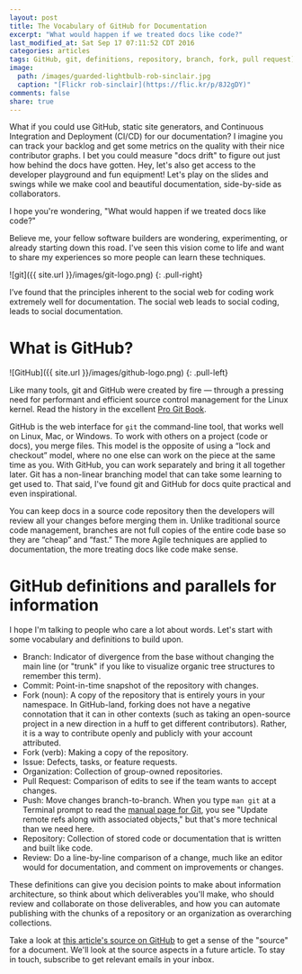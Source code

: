 ```yaml
---
layout: post
title: The Vocabulary of GitHub for Documentation
excerpt: "What would happen if we treated docs like code?"
last_modified_at: Sat Sep 17 07:11:52 CDT 2016
categories: articles
tags: GitHub, git, definitions, repository, branch, fork, pull request]
image:
  path: /images/guarded-lightbulb-rob-sinclair.jpg
  caption: "[Flickr rob-sinclair](https://flic.kr/p/8J2gDY)"
comments: false
share: true
---
```


What if you could use GitHub, static site generators, and Continuous Integration and Deployment (CI/CD) for our documentation? I imagine you can track your backlog and get some metrics on the quality with their nice contributor graphs. I bet you could measure "docs drift" to figure out just how behind the docs have gotten. Hey, let's also get access to the developer playground and fun equipment! Let's play on the slides and swings while we make cool and beautiful documentation, side-by-side as collaborators.

I hope you're wondering, "What would happen if we treated docs like code?"

Believe me, your fellow software builders are wondering, experimenting, or already starting down this road. I've seen this vision come to life and want to share my experiences so more people can learn these techniques.

![git]({{ site.url }}/images/git-logo.png)
{: .pull-right}

I’ve found that the principles inherent to the social web for coding work extremely well for documentation. The social web leads to social coding, leads to social documentation.

# What is GitHub?

![GitHub]({{ site.url }}/images/github-logo.png)
{: .pull-left}

Like many tools, git and GitHub were created by fire — through a pressing need for performant and efficient source control management for the Linux kernel. Read the history in the excellent [Pro Git Book](https://git-scm.com/book/en/v2/Getting-Started-A-Short-History-of-Git).

GitHub is the web interface for `git` the command-line tool, that works well on Linux, Mac, or Windows. To work with others on a project (code or docs), you merge files. This model is the opposite of using a “lock and checkout” model, where no one else can work on the piece at the same time as you. With GitHub, you can work separately and bring it all together later. Git has a non-linear branching model that can take some learning to get used to. That said, I've found git and GitHub for docs quite practical and even inspirational.

You can keep docs in a source code repository then the developers will review all your changes before merging them in. Unlike traditional source code management, branches are not full copies of the entire code base so they are “cheap” and “fast.” The more Agile techniques are applied to documentation, the
more treating docs like code make sense.

# GitHub definitions and parallels for information

I hope I'm talking to people who care a lot about words. Let's start with some vocabulary and definitions to build upon.

* Branch: Indicator of divergence from the base without changing the main line (or "trunk" if you like to visualize organic tree structures to remember this term).
* Commit: Point-in-time snapshot of the repository with changes.
* Fork (noun): A copy of the repository that is entirely yours in your namespace. In GitHub-land, forking does not have a negative connotation that it can in other contexts (such as taking an open-source project in a new direction in a huff to get different contributors). Rather, it is a way to contribute openly and publicly with your account attributed.
* Fork (verb): Making a copy of the repository.
* Issue: Defects, tasks, or feature requests.
* Organization: Collection of group-owned repositories.
* Pull Request: Comparison of edits to see if the team wants to accept changes.
* Push: Move changes branch-to-branch. When you type `man git` at a Terminal prompt to read the [manual page for Git](https://www.kernel.org/pub/software/scm/git/docs/git.html), you see "Update remote refs along with associated objects," but that's more technical than we need here.
* Repository: Collection of stored code or documentation that is written and built like code.
* Review: Do a line-by-line comparison of a change, much like an editor would for documentation, and comment on improvements or changes.

These definitions can give you decision points to make about information architecture, so think about which deliverables you'll make, who should review and collaborate on those deliverables, and how you can automate publishing with the chunks of a repository or an organization as overarching collections.

Take a look at [this article's source on GitHub](https://raw.githubusercontent.com/justwriteclick/docslikecode/master/_posts/articles/2016-09-17-github-for-docs.md) to get a sense of the "source" for a document. We'll look at the source aspects in a future article. To stay in touch, subscribe to get relevant emails in your inbox.
